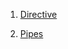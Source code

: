 1. [Directive](https://drive.google.com/file/d/1FTUuahTO8Snw9jv3WaYGOdZFAxpNSB_f/view?usp=sharing)

2. [Pipes](https://drive.google.com/open?id=1exGspbykG5uMxHCfQd0nelB8kHHCZ2Hj)
